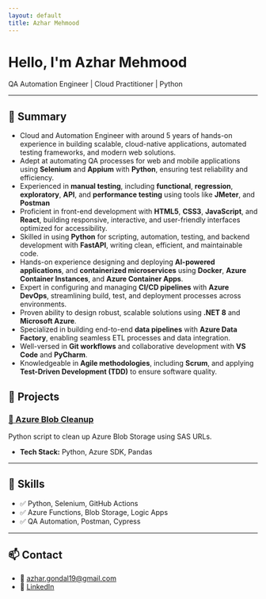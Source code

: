 ```yaml
---
layout: default
title: Azhar Mehmood
---
```


#  Hello, I'm Azhar Mehmood

QA Automation Engineer | Cloud Practitioner | Python 

---

## 🧾 **Summary**

- Cloud and Automation Engineer with around 5 years of hands-on experience in building scalable, cloud-native applications, automated testing frameworks, and modern web solutions.
- Adept at automating QA processes for web and mobile applications using **Selenium** and **Appium** with **Python**, ensuring test reliability and efficiency.
- Experienced in **manual testing**, including **functional**, **regression**, **exploratory**, **API**, and **performance testing** using tools like **JMeter**, and **Postman**
- Proficient in front-end development with **HTML5**, **CSS3**, **JavaScript**, and **React**, building responsive, interactive, and user-friendly interfaces optimized for accessibility.
- Skilled in using **Python** for scripting, automation, testing, and backend development with **FastAPI**, writing clean, efficient, and maintainable code.
- Hands-on experience designing and deploying **AI-powered applications**, and **containerized microservices** using **Docker**, **Azure Container Instances**, and **Azure Container Apps**.
- Expert in configuring and managing **CI/CD pipelines** with **Azure DevOps**, streamlining build, test, and deployment processes across environments.
- Proven ability to design robust, scalable solutions using **.NET 8** and **Microsoft Azure**.
- Specialized in building end-to-end **data pipelines** with **Azure Data Factory**, enabling seamless ETL processes and data integration.
- Well-versed in **Git workflows** and collaborative development with **VS Code** and **PyCharm**.
- Knowledgeable in **Agile methodologies**, including **Scrum**, and applying **Test-Driven Development (TDD)** to ensure software quality.


## 🚀 Projects


### [🔹 Azure Blob Cleanup](https://github.com/haroonkhan/blob-cleaner)
Python script to clean up Azure Blob Storage using SAS URLs.

- **Tech Stack:** Python, Azure SDK, Pandas

---

## 🧠 Skills

- ✅ Python, Selenium, GitHub Actions
- ✅ Azure Functions, Blob Storage, Logic Apps
- ✅ QA Automation, Postman, Cypress

---

## 📫 Contact

- 📧 azhar.gondal19@gmail.com
- 🔗 [LinkedIn](https://linkedin.com/in/azhar-gondal19)
